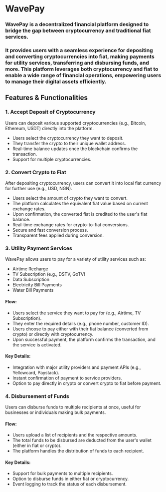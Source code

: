 # **WavePay**
### WavePay is a decentralized financial platform designed to bridge the gap between cryptocurrency and traditional fiat services. 
### It provides users with a seamless experience for depositing and converting cryptocurrencies into fiat, making payments for utility services, transferring and disbursing funds, and more. This platform leverages both cryptocurrency and fiat to enable a wide range of financial operations, empowering users to manage their digital assets efficiently.
## Features & Functionalities

### 1. Accept Deposit of Cryptocurrency
Users can deposit various supported cryptocurrencies (e.g., Bitcoin, Ethereum, USDT) directly into the platform.
- Users select the cryptocurrency they want to deposit.
- They transfer the crypto to their unique wallet address.
- Real-time balance updates once the blockchain confirms the transaction.
- Support for multiple cryptocurrencies.

### 2. Convert Crypto to Fiat
After depositing cryptocurrency, users can convert it into local fiat currency for further use (e.g., USD, NGN).
- Users select the amount of crypto they want to convert.
- The platform calculates the equivalent fiat value based on current exchange rates.
- Upon confirmation, the converted fiat is credited to the user's fiat balance.
- Real-time exchange rates for crypto-to-fiat conversions.
- Secure and fast conversion process.
- Transparent fees applied during conversion.

### 3. Utility Payment Services
WavePay allows users to pay for a variety of utility services such as:
- Airtime Recharge
- TV Subscription (e.g., DSTV, GoTV)
- Data Subscription
- Electricity Bill Payments
- Water Bill Payments

#### Flow:
- Users select the service they want to pay for (e.g., Airtime, TV Subscription).
- They enter the required details (e.g., phone number, customer ID).
- Users choose to pay either with their fiat balance (converted from crypto) or directly with cryptocurrency.
- Upon successful payment, the platform confirms the transaction, and the service is activated.

#### Key Details:
- Integration with major utility providers and payment APIs (e.g., Yellowcard, Paystack).
- Instant confirmation of payment to service providers.
- Option to pay directly in crypto or convert crypto to fiat before payment.

### 4. Disbursement of Funds
Users can disburse funds to multiple recipients at once, useful for businesses or individuals making bulk payments.

#### Flow:
- Users upload a list of recipients and the respective amounts.
- The total funds to be disbursed are deducted from the user's wallet (either in fiat or crypto).
- The platform handles the distribution of funds to each recipient.

#### Key Details:
- Support for bulk payments to multiple recipients.
- Option to disburse funds in either fiat or cryptocurrency.
- Event logging to track the status of each disbursement.
